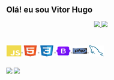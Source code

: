 ## Olá! eu sou Vitor Hugo
<div align="center">
  <a href="https://github.com/VITORBR1997">
  <img height="30%" src="https://github-readme-stats.vercel.app/api?username=VITORBR1997&show_icons=true&theme=dark&include_all_commits=true&count_private=true"/>
  <img height="30%" src="https://github-readme-stats.vercel.app/api/top-langs/?username=VITORBR1997&layout=compact&langs_count=7&theme=dark"/>
</div>
  
  ##
  
<div style="display: inline_block"><br>
  <img align="center" alt="VITORBR1997-Js" height="30" width="40" src="https://raw.githubusercontent.com/devicons/devicon/master/icons/javascript/javascript-plain.svg">
  <img align="center" alt="VITORBR1997-HTML" height="30" width="40" src="https://raw.githubusercontent.com/devicons/devicon/master/icons/html5/html5-original.svg">
  <img align="center" alt="VITORBR1997-CSS" height="30" width="40" src="https://raw.githubusercontent.com/devicons/devicon/master/icons/css3/css3-original.svg">
  <img align="center" alt="VITORBR1997-bootstrap" height="30" width="40" src="https://raw.githubusercontent.com/devicons/devicon/master/icons/bootstrap/bootstrap-original.svg">
  <img align="center" alt="VITORBR1997-PHP" height="30" width="40" src="https://raw.githubusercontent.com/devicons/devicon/master/icons/php/php-original.svg">
  <img align="center" alt="VITORBR1997-MYSQL" height="30" width="40" src="https://raw.githubusercontent.com/devicons/devicon/master/icons/mysql/mysql-original.svg">
</div>
  
  ##
  
<div> 
  <a href="" target="_blank"><img src="https://img.shields.io/badge/YouTube-FF0000?style=for-the-badge&logo=youtube&logoColor=white" target="_blank"></a>
  <a href = "mailto:vitor.hugo.freire.franco@gmail.com"><img src="https://img.shields.io/badge/-Gmail-%23333?style=for-the-badge&logo=gmail&logoColor=white" target="_blank"></a>
</div>
